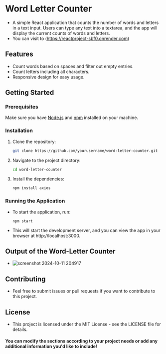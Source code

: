 # Word Letter Counter

- A simple React application that counts the number of words and letters in a text input. Users can type any text into a textarea, and the app will display the current counts of words and letters.
- You can visit to (https://reactproject-sbf0.onrender.com) 

## Features

- Count words based on spaces and filter out empty entries.
- Count letters including all characters.
- Responsive design for easy usage.

## Getting Started

### Prerequisites

Make sure you have [Node.js](https://nodejs.org/) and [npm](https://www.npmjs.com/) installed on your machine.

### Installation

1. Clone the repository:

   ```bash
   git clone https://github.com/yourusername/word-letter-counter.git
2. Navigate to the project directory:

   ```bash
   cd word-letter-counter
3. Install the dependencies:

   ```bash
   npm install axios
   
### Running the Application
- To start the application, run:
    ```
    npm start
- This will start the development server, and you can view the app in your browser at http://localhost:3000.
  
## Output of the Word-Letter Counter
- ![screenshot 2024-10-11 204917](https://github.com/user-attachments/assets/90576d1e-347a-40e6-9539-212fe3b17432)
  
## Contributing
- Feel free to submit issues or pull requests if you want to contribute to this project.

## License
- This project is licensed under the MIT License - see the LICENSE file for details.

#### You can modify the sections according to your project needs or add any additional information you'd like to include!
